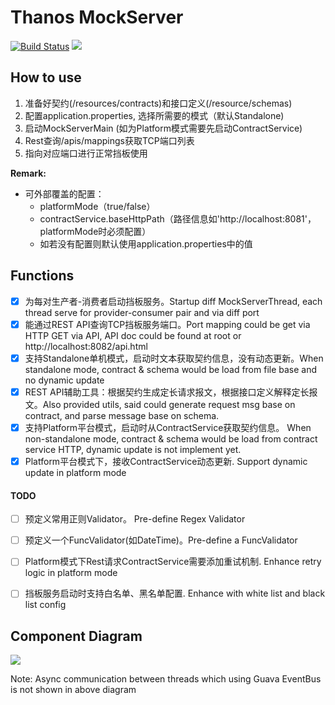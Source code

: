 # Thanos MockServer

[![Build Status](https://travis-ci.org/abigail830/thanos-mockserver.svg?branch=master)](https://travis-ci.org/abigail830/thanos-mockserver)
[![](https://jitpack.io/v/abigail830/thanos-mockserver.svg)](https://jitpack.io/#abigail830/thanos-mockserver)

## How to use

1. 准备好契约(/resources/contracts)和接口定义(/resource/schemas)
2. 配置application.properties, 选择所需要的模式（默认Standalone)
3. 启动MockServerMain (如为Platform模式需要先启动ContractService)
4. Rest查询/apis/mappings获取TCP端口列表
5. 指向对应端口进行正常挡板使用

**Remark:**
* 可外部覆盖的配置：
    * platformMode（true/false）
    * contractService.baseHttpPath（路径信息如'http://localhost:8081'， platformMode时必须配置）
    * 如若没有配置则默认使用application.properties中的值


## Functions

* [x] 为每对生产者-消费者启动挡板服务。Startup diff MockServerThread, each thread serve for provider-consumer pair and via diff port
* [x] 能通过REST API查询TCP挡板服务端口。Port mapping could be get via HTTP GET via API, API doc could be found at root or http://localhost:8082/api.html
* [x] 支持Standalone单机模式，启动时文本获取契约信息，没有动态更新。When standalone mode, contract & schema would be load from file base and no dynamic update
* [x] REST API辅助工具：根据契约生成定长请求报文，根据接口定义解释定长报文。Also provided utils, said could generate request msg base on contract, and parse message base on schema.
* [x] 支持Platform平台模式，启动时从ContractService获取契约信息。 When non-standalone mode, contract & schema would be load from contract service HTTP, dynamic update is not implement yet.
* [x] Platform平台模式下，接收ContractService动态更新. Support dynamic update in platform mode 

#### TODO
* [ ] 预定义常用正则Validator。 Pre-define Regex Validator
* [ ] 预定义一个FuncValidator(如DateTime)。Pre-define a FuncValidator
* [ ] Platform模式下Rest请求ContractService需要添加重试机制. Enhance retry logic in platform mode
* [ ] 挡板服务启动时支持白名单、黑名单配置. Enhance with white list and black list config


## Component Diagram

<img src="https://plantuml-server.kkeisuke.app/svg/bLLBZzem4BxpArmEBPNQZLhrrDEosMS5smY2gfwGIGPmwzYfuooBglxtZXCxE663s5nYZsU--UPbNnQQAbrcVF26YOINAPIAawtMUV4r21JTNMoOtfQhiW2LIA51w8j4Pi6C9LIbyf513Zm8ltoCE1LwCPq46IqqA1GjGvdbKXYBt3XuHqg1fXaAYDu2MKlEvOw93U5C0A4Y9QrZfWfSIOAk2PS9vNoF68ucENQ0fvFnp--BU3cvkOsNiuUx-tWmY40LKeoGV55ce3vz8CC51ZF4_pKy1J4OkiFtNRtFU1xQzP7kV8-BR7dph8s-LZJHSr1FB87Qgf8GAqBzWP5HZ58jhsGfKghs8vepL9xAvBVHCx3axu3WrqGrsi5gMLI7g3b3vpzWPPMjO9opoXsc4jJ5B_f4tScwv6GSFP33CVAeuIsLwzKeG-yXJROLRVCtrjyiYg4sfNbkAZJNKa43uFWbniGBtDiUW8PMWlLMnCDyWSwQSRYY1JXAj_xU8CurTWdbw1sHqahaT4YJzhTaZkePFQARDRa-S9vsPJt4NuD-I7dBWLS9ByjMIWvwyLO1JK_WrmejR6lZuKPA9b0KIDtG1yoWvuBq-53OE25dkBHTL6zyt4UJ_6uTiCDdm7jIu84Ex-Cu8dStCMRt3lIOSvVN1v72C-Bqmnp5xyeKuau34R33UyE6rOPn2UjducWKL_kAIR01NTVPIKvowmo29JPEKt9ezdCYEmF2lnDE669CPA4P9skyT3MJmfgtcVhpZpNLBEcbRTKwaJP6Cqpm2QOjCyVn1PlE3T2z41ft4ucchcX7oMtuzTfNhZtxVtK3Uuz4w-urpMAQtsJLcw98AkVSUpPU6DGuZEfx-K-9BKYcnSQDZ3zntQVal6bv1S9PNJwu197YS_eV.svg">

Note: Async communication between threads which using Guava EventBus is not shown in above diagram
